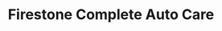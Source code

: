---
title: "Firestone Complete Auto Care"
url: /east-brunswick/firestone-complete-auto-care/
shop: car repair
---